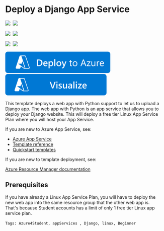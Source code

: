 # Deploy a Django App Service

<IMG SRC="https://azurequickstartsservice.blob.core.windows.net/badges/101-webapp-linux-django/PublicLastTestDate.svg" />&nbsp;
<IMG SRC="https://azurequickstartsservice.blob.core.windows.net/badges/101-webapp-linux-django/PublicDeployment.svg" />&nbsp;

<IMG SRC="https://azurequickstartsservice.blob.core.windows.net/badges/101-webapp-linux-django/FairfaxLastTestDate.svg" />&nbsp;
<IMG SRC="https://azurequickstartsservice.blob.core.windows.net/badges/101-webapp-linux-django/FairfaxDeployment.svg" />&nbsp;

<IMG SRC="https://azurequickstartsservice.blob.core.windows.net/badges/101-webapp-linux-django/BestPracticeResult.svg" />&nbsp;
<IMG SRC="https://azurequickstartsservice.blob.core.windows.net/badges/101-webapp-linux-django/CredScanResult.svg" />&nbsp;

<a href="https://portal.azure.com/#create/Microsoft.Template/uri/https%3A%2F%2Fraw.githubusercontent.com%2FAzure%2Fazure-quickstart-templates%2Fmaster%2F101-webapp-linux-django%2Fazuredeploy.json" target="_blank">
    <img src="https://raw.githubusercontent.com/Azure/azure-quickstart-templates/master/1-CONTRIBUTION-GUIDE/images/deploytoazure.svg"/>
</a>
<a href="http://armviz.io/#/?load=https%3A%2F%2Fraw.githubusercontent.com%2FAzure%2Fazure-quickstart-templates%2Fmaster%2F101-webapp-linux-django%2Fazuredeploy.json" target="_blank">
    <img src="https://raw.githubusercontent.com/Azure/azure-quickstart-templates/master/1-CONTRIBUTION-GUIDE/images/visualizebutton.svg"/>
</a>

This template deploys a web app with Python support to let us to upload a Django app. The web app with Python is an app service that allows you to deploy your Django website. This will deploy a free tier Linux App Service Plan where you will host your App Service.

If you are new to Azure App Service, see:

- [Azure App Service](https://azure.microsoft.com/services/app-service/web/)
- [Template reference](https://docs.microsoft.com/azure/templates/microsoft.web/allversions)
- [Quickstart templates](https://azure.microsoft.com/resources/templates/?resourceType=Microsoft.Compute&pageNumber=1&sort=Popular&term=web+apps)

If you are new to template deployment, see:

[Azure Resource Manager documentation](https://docs.microsoft.com/azure/azure-resource-manager/)

## Prerequisites

If you have already a Linux App Service Plan, you will have to deploy the new web app into the same resource group that the other web app is. That's because Student accounts has a limit of only 1 free tier Linux app service plan.

`Tags: Azure4Student, appServices , Django, linux, Beginner`
